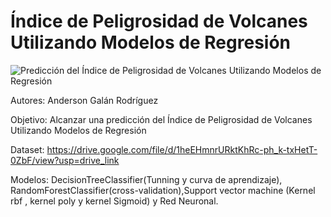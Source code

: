 # Índice de Peligrosidad de Volcanes Utilizando Modelos de Regresión
![Predicción del Índice de Peligrosidad de Volcanes Utilizando Modelos de Regresión](https://github.com/devandergr/Project-IA/assets/87502522/749296c8-9013-426b-a895-4624555c5f24)

Autores: Anderson Galán Rodríguez

Objetivo: Alcanzar una predicción del Índice de Peligrosidad de Volcanes Utilizando Modelos de Regresión

Dataset: https://drive.google.com/file/d/1heEHmnrURktKhRc-ph_k-txHetT-0ZbF/view?usp=drive_link

Modelos: DecisionTreeClassifier(Tunning y curva de aprendizaje), RandomForestClassifier(cross-validation),Support vector machine (Kernel rbf , kernel poly y kernel Sigmoid) y Red Neuronal.

